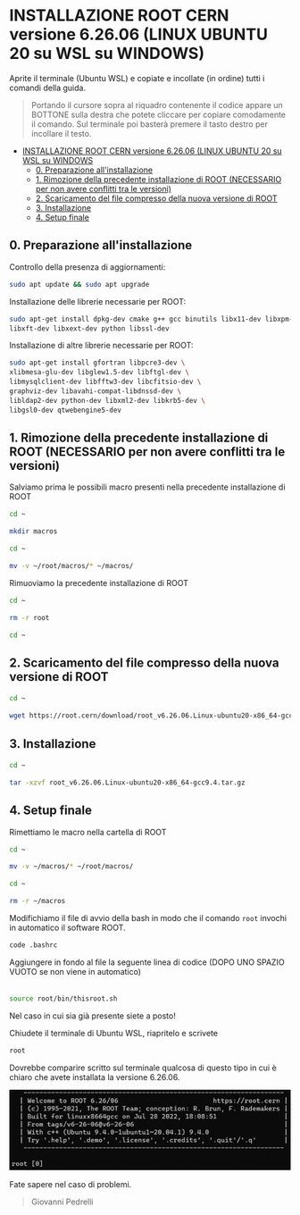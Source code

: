 # INSTALLAZIONE ROOT CERN versione 6.26.06 (LINUX UBUNTU 20 su WSL su WINDOWS)

Aprite il terminale (Ubuntu WSL) e copiate e incollate (in ordine) tutti i comandi della guida.

>Portando il cursore sopra al riquadro contenente il codice appare un BOTTONE sulla destra che potete cliccare per copiare comodamente il comando. Sul terminale poi basterà premere il tasto destro per incollare il testo.

- [INSTALLAZIONE ROOT CERN versione 6.26.06 (LINUX UBUNTU 20 su WSL su WINDOWS](#installazione-root-cecrn-versione-6.26.06-linux-ubuntu-20-su-wsl-su-windows)
    - [0. Preparazione all'installazione](#preparazione-all'installazione)
    - [1. Rimozione della precedente installazione di ROOT (NECESSARIO per non avere conflitti tra le versioni)](#rimozione-della-precedente-installazione-di-root)
    - [2. Scaricamento del file compresso della nuova versione di ROOT](scaricamento-del-file-compresso-della-nuova-versione-di-root)
    - [3. Installazione](installazione)
    - [4. Setup finale](setup-finale)


## 0. Preparazione all'installazione

Controllo della presenza di aggiornamenti:

``` bash
sudo apt update && sudo apt upgrade
```

Installazione delle librerie necessarie per ROOT:

``` bash
sudo apt-get install dpkg-dev cmake g++ gcc binutils libx11-dev libxpm-dev \
libxft-dev libxext-dev python libssl-dev
```

Installazione di altre librerie necessarie per ROOT:

``` bash
sudo apt-get install gfortran libpcre3-dev \
xlibmesa-glu-dev libglew1.5-dev libftgl-dev \
libmysqlclient-dev libfftw3-dev libcfitsio-dev \
graphviz-dev libavahi-compat-libdnssd-dev \
libldap2-dev python-dev libxml2-dev libkrb5-dev \
libgsl0-dev qtwebengine5-dev
```

## 1. Rimozione della precedente installazione di ROOT (NECESSARIO per non avere conflitti tra le versioni)

Salviamo prima le possibili macro presenti nella precedente installazione di ROOT

``` bash
cd ~
```

``` bash
mkdir macros
```

``` bash
cd ~
```

``` bash
mv -v ~/root/macros/* ~/macros/
```

Rimuoviamo la precedente installazione di ROOT

``` bash
cd ~
```

``` bash
rm -r root
```

``` bash
cd ~
```

## 2.	Scaricamento del file compresso della nuova versione di ROOT

``` bash
cd ~
```

``` bash
wget https://root.cern/download/root_v6.26.06.Linux-ubuntu20-x86_64-gcc9.4.tar.gz
```

## 3. Installazione

``` bash
cd ~
```

``` bash
tar -xzvf root_v6.26.06.Linux-ubuntu20-x86_64-gcc9.4.tar.gz
```

## 4. Setup finale

Rimettiamo le macro nella cartella di ROOT

``` bash
cd ~
```

``` bash
mv -v ~/macros/* ~/root/macros/
```

``` bash
cd ~
```

``` bash
rm -r ~/macros
```

Modifichiamo il file di avvio della bash in modo che il comando `root` invochi in automatico il software ROOT.

``` bash
code .bashrc
```

Aggiungere in fondo al file la seguente linea di codice (DOPO UNO SPAZIO VUOTO se non viene in automatico)

``` bash

source root/bin/thisroot.sh
```

Nel caso in cui sia già presente siete a posto!

Chiudete il terminale di Ubuntu WSL, riapritelo e scrivete

``` bash
root
```
Dovrebbe comparire scritto sul terminale qualcosa di questo tipo in cui è chiaro che avete installata la versione 6.26.06.

![bash ROOT v6.26.06](https://raw.githubusercontent.com/giopedro92/Guida_aggiornamento_ROOT_v6.26.06/main/bash_ROOT_v6.26.06.png)

Fate sapere nel caso di problemi.

>Giovanni Pedrelli